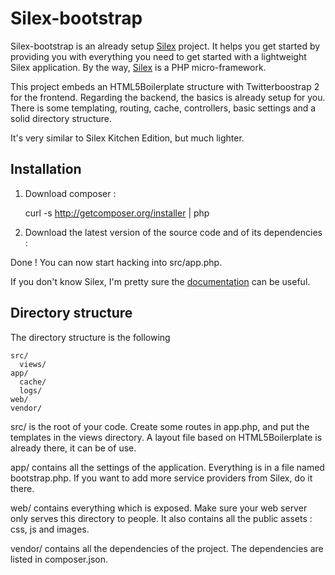 Silex-bootstrap
===============

Silex-bootstrap is an already setup [Silex][silex] project. It helps you get started by providing you with everything you need to get started with a lightweight Silex application. By the way, [Silex][silex] is a PHP micro-framework.

This project embeds an HTML5Boilerplate structure with Twitterboostrap 2 for the frontend. Regarding the backend, the basics is already setup for you. There is some templating, routing, cache, controllers, basic settings and a solid directory structure.

It's very similar to Silex Kitchen Edition, but much lighter.

Installation
------------

1) Download composer : 

	curl -s http://getcomposer.org/installer | php

2) Download the latest version of the source code and of its dependencies :


Done ! You can now start hacking into src/app.php. 

If you don't know Silex, I'm pretty sure the [documentation][silexdoc] can be useful.

Directory structure
-------------------

The directory structure is the following

	src/
	  views/
	app/
	  cache/
	  logs/
	web/
	vendor/

src/ is the root of your code. Create some routes in app.php, and put the templates in the views directory. A layout file based on HTML5Boilerplate is already there, it can be of use.

app/ contains all the settings of the application. Everything is in a file named bootstrap.php. If you want to add more service providers from Silex, do it there.

web/ contains everything which is exposed. Make sure your web server only serves this directory to people. It also contains all the public assets : css, js and images.

vendor/ contains all the dependencies of the project. The dependencies are listed in composer.json.


[silex]: http://silex.sensiolabs.org/
[silexdoc]: http://silex.sensiolabs.org/documentation